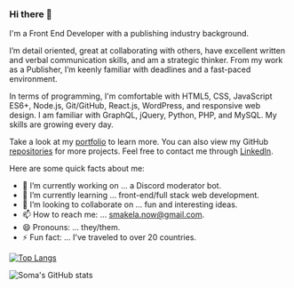 ### Hi there 👋

I'm a Front End Developer with a publishing industry background.

I’m detail oriented, great at collaborating with others, have excellent written and verbal communication skills, and am a strategic thinker. From my work as a Publisher, I’m keenly familiar with deadlines and a fast-paced environment.

In terms of programming, I'm comfortable with HTML5, CSS, JavaScript ES6+, Node.js, Git/GitHub, React.js, WordPress, and responsive web design. I am familiar with GraphQL, jQuery, Python, PHP, and MySQL. My skills are growing every day.

Take a look at my [portfolio](https://smakela13.github.io/smakela-portfolio-react-version/) to learn more. You can also view my GitHub [repositories](https://github.com/smakela13?tab=repositories) for more projects. Feel free to contact me through [LinkedIn](https://www.linkedin.com/in/soma-makela/).

Here are some quick facts about me:

- 🔭 I’m currently working on ... a Discord moderator bot.
- 🌱 I’m currently learning ... front-end/full stack web development.
- 👯 I’m looking to collaborate on ... fun and interesting ideas.
- 📫 How to reach me: ... smakela.now@gmail.com.
- 😄 Pronouns: ... they/them.
- ⚡ Fun fact: ... I've traveled to over 20 countries.

[![Top Langs](https://github-readme-stats.vercel.app/api/top-langs/?username=smakela13&theme=nord)](https://github.com/anuraghazra/github-readme-stats)

![Soma's GitHub stats](https://github-readme-stats.vercel.app/api?username=smakela13&count_private=true&theme=nord) 

